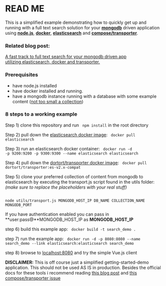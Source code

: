 # READ ME

This is a simplified example demonstrating how to quickly get up and running with a full text search solution for your **[mongodb](https://www.mongodb.com/)** driven
application using **[node.js](https://nodejs.org)**, **[docker](https://www.docker.com/)**, **[elasticsearch](https://www.elastic.co/products/elasticsearch)** and **[compose/transporter](https://github.com/compose/transporter)**.

### Related blog post:

[A fast track to full text search for your mongodb driven app  
 utilizing elasticsearch, docker and transporter.](http://hellgrenj.tumblr.com/post/148795030888/a-fast-track-to-full-text-search-for-your-mongodb)

### Prerequisites
* have node.js installed
* have docker installed and running.
* have a mongodb instance running with a database with some example content ([not too small a collection](https://github.com/compose/transporter/issues/191))


### 8 steps to a working example


Step 1) clone this repository and run <code> npm install</code> in the root directory

Step 2) pull down the [elasticsearch docker image](https://hub.docker.com/_/elasticsearch/): <code> docker pull elasticsearch</code>

Step 3) run an elasticsearch docker container: <code>  docker run -d -p 9200:9200 -p 9300:9300 --name elasticsearch elasticsearch </code>

Step 4) pull down the [dortort/transporter docker image](https://hub.docker.com/r/dortort/transporter/): <code> docker pull dortort/transporter:es-v2.x-compat</code>

Step 5) clone your preferred collection of content from mongodb to elasticsearch by executing the transport.js script found in the utils folder:  *(make sure to replace the placeholders with your real stuff)*  

<code>
node utils/transport.js MONGODB_HOST_IP DB_NAME COLLECTION_NAME MONGODB_PORT
</code>    

If you have authentication enabled you can pass in **user:pass@**MONGODB_HOST_IP as **MONGODB_HOST_IP**

step 6) build this example app: <code> docker build -t search_demo . </code>

step 7) run the example app: <code> docker run -d -p 8080:8080 --name search_demo --link elasticsearch:elasticsearch search_demo</code>

step 8) browse to [localhost:8080](http://localhost:8080) and try the simple Vue.js client




**DISCLAIMER:** This is off course just a simplified getting-started-demo application. This should not be used AS IS in production. Besides the official docs for these tools i recommend reading
[this blog post](https://www.compose.com/articles/transporters-namespace-aware-data-transfer/)
and
[this compose/transporter issue](https://github.com/compose/transporter/issues/191)
